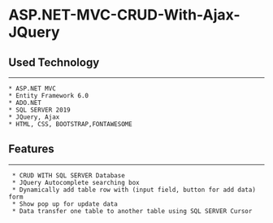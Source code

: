 # ASP.NET-MVC-CRUD-With-Ajax-JQuery
  ## Used Technology 
  -----------------
    * ASP.NET MVC
    * Entity Framework 6.0
    * ADO.NET
    * SQL SERVER 2019
    * JQuery, Ajax
    * HTML, CSS, BOOTSTRAP,FONTAWESOME
   ## Features 
   ----------
     * CRUD WITH SQL SERVER Database
     * JQuery Autocomplete searching box
     * Dynamically add table row with (input field, button for add data) form
     * Show pop up for update data
     * Data transfer one table to another table using SQL SERVER Cursor
    
    
